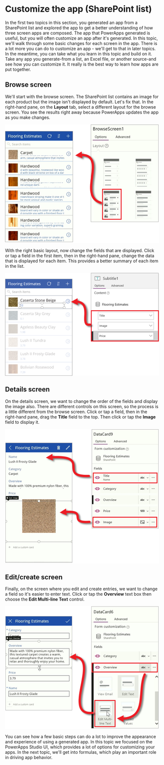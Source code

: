 <properties
   pageTitle="Customize the app (SharePoint list) | Microsoft PowerApps"
   description="Update app screens, controls, and fields"
   services=""
   suite="powerapps"
   documentationCenter="na"
   authors="mgblythe"
   manager="anneta"
   editor=""
   tags=""
   featuredVideoId="KydeusvKndQ"
   courseDuration="5m"/>

<tags
   ms.service="powerapps"
   ms.devlang="na"
   ms.topic="get-started-article"
   ms.tgt_pltfrm="na"
   ms.workload="na"
   ms.date="12/09/2016"
   ms.author="mblythe"/>

# Customize the app (SharePoint list)
In the first two topics in this section, you generated an app from a SharePoint list and explored the app to get a better understanding of how three screen apps are composed. The app that PowerApps generated is useful, but you will often customize an app after it's generated. In this topic, we'll walk through some basic changes for each screen in the app. There is a lot more you can do to customize an app - we'll get to that in later topics. In the meantime, you can take what you learn in this topic and build on it. Take any app you generate-from a list, an Excel file, or another source-and see how you can customize it. It really is the best way to learn how apps are put together.


## Browse screen
We'll start with the browse screen. The SharePoint list contains an image for each product but the image isn't displayed by default. Let's fix that. In the right-hand pane, on the **Layout** tab, select a different layout for the browse screen. You see the results right away because PowerApps updates the app as you make changes.

![Change the browse screen layout](./media/learning-spo-app-customize/generate-change-layout.png)

With the right basic layout, now change the fields that are displayed. Click or tap a field in the first item, then in the right-hand pane, change the data that is displayed for each item. This provides a better summary of each item in the list.

![Change the browse screen fields](./media/learning-spo-app-customize/generate-browse-fields.png)


## Details screen
On the details screen, we want to change the order of the fields and display the image also. There are different controls on this screen, so the process is a little different from the browse screen. Click or tap a field, then in the right-hand pane, drag the **Title** field to the top. Then click or tap the **Image** field to display it.

![Change the detail screen fields](./media/learning-spo-app-customize/generate-detail-fields.png)


## Edit/create screen 
Finally, on the screen where you edit and create entries, we want to change a field so it's easier to enter text. Click or tap the **Overview** text box then choose the **Edit Multi-line Text** control.

![Change the edit screen fields](./media/learning-spo-app-customize/generate-edit-fields.png)

You can see how a few basic steps can do a lot to improve the appearance and experience of using a generated app. In this topic we focused on the PowerApps Studio UI, which provides a lot of options for customizing your apps. In the next topic, we'll get into formulas, which play an important role in driving app behavior.  
